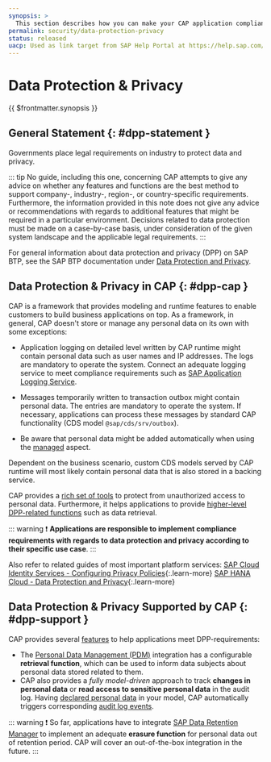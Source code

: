 ```yaml
---
synopsis: >
  This section describes how you can make your CAP application compliant with data protection and privacy requirements.
permalink: security/data-protection-privacy
status: released
uacp: Used as link target from SAP Help Portal at https://help.sap.com/products/BTP/65de2977205c403bbc107264b8eccf4b/9186ed9ab00842e1a31309ff1be38792.html
---
```


# Data Protection & Privacy

{{ $frontmatter.synopsis }}

## General Statement {: #dpp-statement }

Governments place legal requirements on industry to protect data and privacy.

::: tip
No guide, including this one, concerning CAP attempts to give any advice on whether any features and functions are the best method to support company-, industry-, region-, or country-specific requirements. Furthermore, the information provided in this note does not give any advice or recommendations with regards to additional features that might be required in a particular environment. Decisions related to data protection must be made on a case-by-case basis, under consideration of the given system landscape and the applicable legal requirements.
:::

For general information about data protection and privacy (DPP) on SAP BTP, see the SAP BTP documentation under [Data Protection and Privacy](https://help.sap.com/docs/btp/sap-business-technology-platform/data-protection-and-privacy).


## Data Protection & Privacy in CAP {: #dpp-cap }

CAP is a framework that provides modeling and runtime features to enable customers to build business applications on top.
As a framework, in general, CAP doesn't store or manage any personal data on its own with some exceptions:

- Application logging on detailed level written by CAP runtime might contain personal data such as user names and IP addresses. The logs are mandatory to operate the system.
Connect an adequate logging service to meet compliance requirements such as [SAP Application Logging Service](https://help.sap.com/docs/application-logging-service/sap-application-logging-service/sap-application-logging-service-for-cloud-foundry-environment).

- Messages temporarily written to transaction outbox might contain personal data. The entries are mandatory to operate the system.
If necessary, applications can process these messages by standard CAP functionality (CDS model `@sap/cds/srv/outbox`).

- Be aware that personal data might be added automatically when using the [managed](../guides/providing-services/#managed-data) aspect.

Dependent on the business scenario, custom CDS models served by CAP runtime will most likely contain personal data that is also stored in a backing service.

CAP provides a [rich set of tools](../security/aspects) to protect from unauthorized access to personal data.
Furthermore, it helps applications to provide [higher-level DPP-related functions](#dpp-support) such as data retrieval.

::: warning
❗ **Applications are responsible to implement compliance requirements with regards to data protection and privacy according to their specific use case**.
:::

Also refer to related guides of most important platform services:
[SAP Cloud Identity Services - Configuring Privacy Policies](https://help.sap.com/docs/IDENTITY_AUTHENTICATION/6d6d63354d1242d185ab4830fc04feb1/ed48466d770f4519aa23bba754851fbd.html){:.learn-more}
[SAP HANA Cloud - Data Protection and Privacy](https://help.sap.com/docs/HANA_CLOUD_DATABASE/c82f8d6a84c147f8b78bf6416dae7290/ad9588189e844092910103f2f7b1c968.html){:.learn-more}


## Data Protection & Privacy Supported by CAP {: #dpp-support }
<!-- TODO: Duplicate attribute error with: #SEC-255 #SEC-265 #SEC-254 -->

CAP provides several [features](../guides/data-privacy/) to help applications meet DPP-requirements:

- The [Personal Data Management (PDM)](../guides/data-privacy/pdm) integration has a configurable **retrieval function**, which can be used to inform data subjects about personal data stored related to them.
- CAP also provides a *fully model-driven* approach to track **changes in personal data** or **read access to sensitive personal data** in the audit log.
Having [declared personal data](../guides/data-privacy/introduction#indicate-privacy) in your model, CAP automatically triggers corresponding [audit log events](../guides/data-privacy/audit-log).

::: warning
❗ So far, applications have to integrate [SAP Data Retention Manager](https://help.sap.com/docs/DATA_RETENTION_MANAGER) to implement an adequate **erasure function** for personal data out of retention period.
CAP will cover an out-of-the-box integration in the future.
:::
